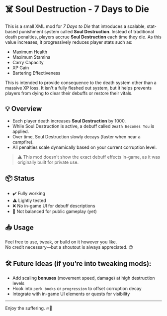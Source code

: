 # ☠️ Soul Destruction - 7 Days to Die

This is a small XML mod for *7 Days to Die* that introduces a scalable, stat-based punishment system called **Soul Destruction**. Instead of traditional death penalties, players accrue **Soul Destruction** each time they die. As this value increases, it progressively reduces player stats such as:

- Maximum Health
- Maximum Stamina
- Carry Capacity
- XP Gain
- Bartering Effectiveness

This is intended to provide consequence to the death system other than a massive XP loss. It isn't a fully fleshed out system, but it helps prevents players from dying to clear their debuffs or restore their vitals.

## 💡 Overview

- Each player death increases **Soul Destruction** by 1000.
- While Soul Destruction is active, a debuff called `Death Becomes You` is applied.
- Over time, Soul Destruction slowly decays (faster when near a campfire).
- All penalties scale dynamically based on your current corruption level.

> ⚠️ This mod doesn't show the exact debuff effects in-game, as it was originally built for private use.

## 📦 Status

- ✔️ Fully working
- ⚠️ Lightly tested
- ❌ No in-game UI for debuff descriptions
- 🧪 Not balanced for public gameplay (yet)

## 📥 Usage

Feel free to use, tweak, or build on it however you like.  
No credit necessary—but a shoutout is always appreciated. 😉

## 🛠️ Future Ideas (if you’re into tweaking mods):

- Add scaling **bonuses** (movement speed, damage) at high destruction levels
- Hook into `perk books` or `progression` to offset corruption decay
- Integrate with in-game UI elements or quests for visibility

---

Enjoy the suffering. 🔥🧟
